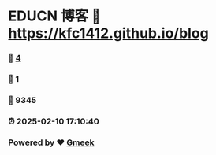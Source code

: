 # EDUCN 博客 :link: https://kfc1412.github.io/blog 
### :page_facing_up: [4](https://kfc1412.github.io/blog/tag.html) 
### :speech_balloon: 1 
### :hibiscus: 9345 
### :alarm_clock: 2025-02-10 17:10:40 
### Powered by :heart: [Gmeek](https://github.com/Meekdai/Gmeek)
